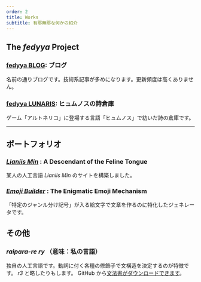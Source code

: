 ```yaml
---
order: 2
title: Works
subtitle: 有耶無耶な何かの紹介
---
```


## The *fedyya* Project

### [fedyya BLOG](https://fedyya.wordpress.com/): ブログ

名前の通りブログです。技術系記事が多めになります。更新頻度は高くありません。

### [fedyya LUNARIS](https://lunaris.fedyya.net/): ヒュムノスの詩倉庫

ゲーム「アルトネリコ」に登場する言語「ヒュムノス」で紡いだ詩の倉庫です。

----

## ポートフォリオ

### *[Lianiis Min](https://www.lianiis.com/)* : A Descendant of the Feline Tongue

某人の人工言語 *Lianiis Min* のサイトを構築しました。

### *[Emoji Builder](https://emoji.fedyya.net/)* : The Enigmatic Emoji Mechanism

「特定のジャンル分け記号」が入る絵文字で文章を作るのに特化したジェネレータです。

## その他

### *raipara-re ry* （意味：私の言語）

独自の人工言語です。動詞に付く各種の修飾子で文構造を決定するのが特徴です。 *r3* と略したりもします。
GitHub から[文法書がダウンロードできます](https://github.com/fedyya/r3/raw/master/r3.pdf)。
